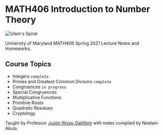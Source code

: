 # MATH406 Introduction to Number Theory

![Ulam's Spiral](ulams-spiral.png)


University of Maryland MATH406 Spring 2021 Lecture Notes and Homeworks.

## Course Topics
* Integers `complete`
* Primes and Greatest Common Divisors `complete`
* Congruences `in progress`
* Special Congruences
* Multiplicative Functions
* Primitive Roots
* Quadratic Residues
* Cryptology

Taught by Professor [Justin Wyss-Gallifent](https://www.math.umd.edu/~immortal/) with notes compiled by Neelam Akula.
